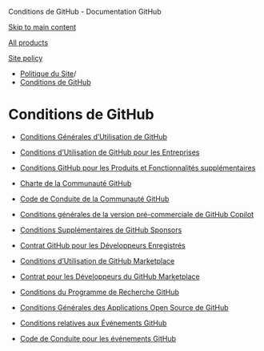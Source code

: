 Conditions de GitHub - Documentation GitHub

[Skip to main content](#main-content)

[All products](/fr)

[Site policy](/site-policy)

* [Politique du Site](/fr/site-policy)/
* [Conditions de GitHub](/fr/site-policy/github-terms)

Conditions de GitHub
==========

* [Conditions Générales d’Utilisation de GitHub](/fr/site-policy/github-terms/github-terms-of-service)

* [Conditions d’Utilisation de GitHub pour les Entreprises](/fr/site-policy/github-terms/github-corporate-terms-of-service)

* [Conditions GitHub pour les Produits et Fonctionnalités supplémentaires](/fr/site-policy/github-terms/github-terms-for-additional-products-and-features)

* [Charte de la Communauté GitHub](/fr/site-policy/github-terms/github-community-guidelines)

* [Code de Conduite de la Communauté GitHub](/fr/site-policy/github-terms/github-community-code-of-conduct)

* [Conditions générales de la version pré-commerciale de GitHub Copilot](/fr/site-policy/github-terms/github-copilot-pre-release-terms)

* [Conditions Supplémentaires de GitHub Sponsors](/fr/site-policy/github-terms/github-sponsors-additional-terms)

* [Contrat GitHub pour les Développeurs Enregistrés](/fr/site-policy/github-terms/github-registered-developer-agreement)

* [Conditions d’Utilisation de GitHub Marketplace](/fr/site-policy/github-terms/github-marketplace-terms-of-service)

* [Contrat pour les Développeurs du GitHub Marketplace](/fr/site-policy/github-terms/github-marketplace-developer-agreement)

* [Conditions du Programme de Recherche GitHub](/fr/site-policy/github-terms/github-research-program-terms)

* [Conditions Générales des Applications Open Source de GitHub](/fr/site-policy/github-terms/github-open-source-applications-terms-and-conditions)

* [Conditions relatives aux Événements GitHub](/fr/site-policy/github-terms/github-event-terms)

* [Code de Conduite pour les événements GitHub](/fr/site-policy/github-terms/github-event-code-of-conduct)

